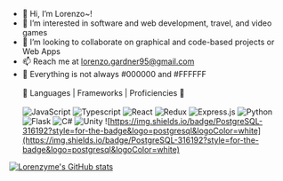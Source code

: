 - 👋 Hi, I’m Lorenzo~!
- 👀 I’m interested in software and web development, travel, and video games
- 💞️ I’m looking to collaborate on graphical and code-based projects or Web Apps
- 📫 Reach me at lorenzo.gardner95@gmail.com
- 🤣 Everything is not always #000000 and #FFFFFF
<br><br>
🌱 Languages | Frameworks | Proficiencies 📏 <br><br>
![JavaScript](https://img.shields.io/badge/javascript-%23323330.svg?style=for-the-badge&logo=javascript&logoColor=red)
![Typescript](https://img.shields.io/badge/TypeScript-007ACC?style=for-the-badge&logo=typescript&logoColor=orange)
![React](https://img.shields.io/badge/react-%2320232a.svg?style=for-the-badge&logo=react&logoColor=yellow)
![Redux](https://img.shields.io/badge/redux-%23593d88.svg?style=for-the-badge&logo=redux&logoColor=green)
![Express.js](https://img.shields.io/badge/express.js-%23404d59.svg?style=for-the-badge&logo=express&logoColor=blue)
![Python](https://img.shields.io/badge/python-3670A0?style=for-the-badge&logo=python&logoColor=purple)
![Flask](https://img.shields.io/badge/flask-%23000.svg?style=for-the-badge&logo=flask&logoColor=white)
![C#](https://img.shields.io/badge/c%23-%23239120.svg?style=for-the-badge&logo=csharp&logoColor=white)
![Unity](https://img.shields.io/badge/unity-%23000000.svg?style=for-the-badge&logo=unity&logoColor=white)
![https://img.shields.io/badge/PostgreSQL-316192?style=for-the-badge&logo=postgresql&logoColor=white](https://img.shields.io/badge/PostgreSQL-316192?style=for-the-badge&logo=postgresql&logoColor=white)

[![Lorenzyme's GitHub stats](https://github-readme-stats.vercel.app/api/top-langs?username=lorenzyme&hide=html,scss,stylus,blade,jupyter%20notebook,css,shell,batchfile,dockerfile,typescript&theme=algolia&show_icons=true)](https://github.com/lorenzyme)
